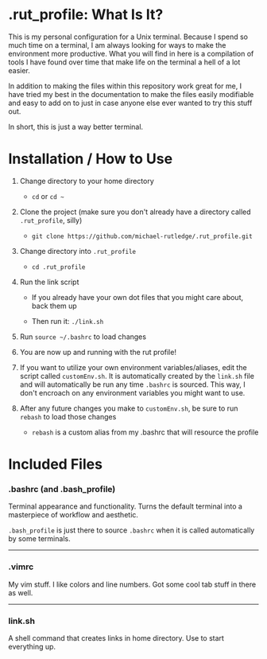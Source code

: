 # .rut\_profile: What Is It?

This is my personal configuration for a Unix terminal. Because I spend so much time on a
terminal, I am always looking for ways to make the environment more productive. What you
will find in here is a compilation of tools I have found over time that make life on the
terminal a hell of a lot easier. 

In addition to making the files within this repository work great for me, I have tried my
best in the documentation to make the files easily modifiable and easy to add on to just
in case anyone else ever wanted to try this stuff out. 

In short, this is just a way better terminal.

# Installation / How to Use

1. Change directory to your home directory

    *   `cd` or `cd ~`

1. Clone the project (make sure you don't already have a directory called 
`.rut_profile`, silly)

    *   `git clone https://github.com/michael-rutledge/.rut_profile.git`

1. Change directory into `.rut_profile`

    *   `cd .rut_profile`

1. Run the link script

    *   If you already have your own dot files that you might care about, back them up

    *   Then run it: `./link.sh`

1. Run `source ~/.bashrc` to load changes

1. You are now up and running with the rut profile!

1. If you want to utilize your own environment variables/aliases, edit the script called
`customEnv.sh`. It is automatically created by the `link.sh` file and will automatically
be run any time `.bashrc` is sourced. This way, I don't encroach on any environment
variables you might want to use.

1. After any future changes you make to `customEnv.sh`, be sure to run `rebash` to load
those changes

    *   `rebash` is a custom alias from my .bashrc that will resource the profile

# Included Files

### .bashrc (and .bash\_profile)

Terminal appearance and functionality. Turns the default terminal into a masterpiece of
workflow and aesthetic.

`.bash_profile` is just there to source `.bashrc` when it is called automatically by some
terminals.

---
### .vimrc

My vim stuff. I like colors and line numbers. Got some cool tab stuff in there as well.

---
### link.sh

A shell command that creates links in home directory. Use to start everything up.

